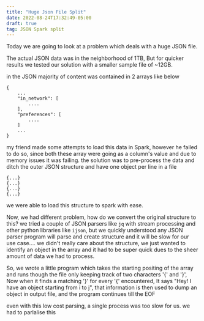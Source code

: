 ```yaml
---
title: "Huge Json File Split"
date: 2022-08-24T17:32:49-05:00
draft: true
tag: JSON Spark split
---
```



Today we are going to look at a problem which deals with a huge JSON file.

The actual JSON data was in the neighborhood of 1TB,
But for quicker results we tested our solution with a smaller sample file of ~12GB.

in the JSON majority of content was contained in 2 arrays like below
``` 
{
    ...
    "in_network": [
        ....
    ],
    "preferences": [
        ....
    ]
    ...
}
```
my friend made some attempts to load this data in Spark, however he failed to do so, since both these array were going as a column's value and due to memory issues it was failing.
the solution was to pre-process the data and ditch the outer JSON structure and have one object per line in a file
```
{...}
{...}
{...}
{...}
```
we were able to load this structure to spark with ease.

Now, we had different problem, how do we convert the original structure to this?
we tried a couple of JSON parsers like `jq` with stream processing and other python libraries like `ijson`, but we quickly understood any JSON parser program will parse and create structure and it will be slow for our use case....
we didn't really care about the structure, we just wanted to identify an object in the array and it had to be super quick dues to the sheer amount of data we had to process.

So, we wrote a little program which takes the starting positing of the array and runs though the file only keeping track of two characters '{' and '}', Now when it finds a matching '}' for every '{' encountered, It says "Hey! I have an object starting from i to j", that information is then used to dump an object in output file, and the program continues till the EOF

even with this low cost parsing, a single process was too slow for us. we had to parlalise  this


